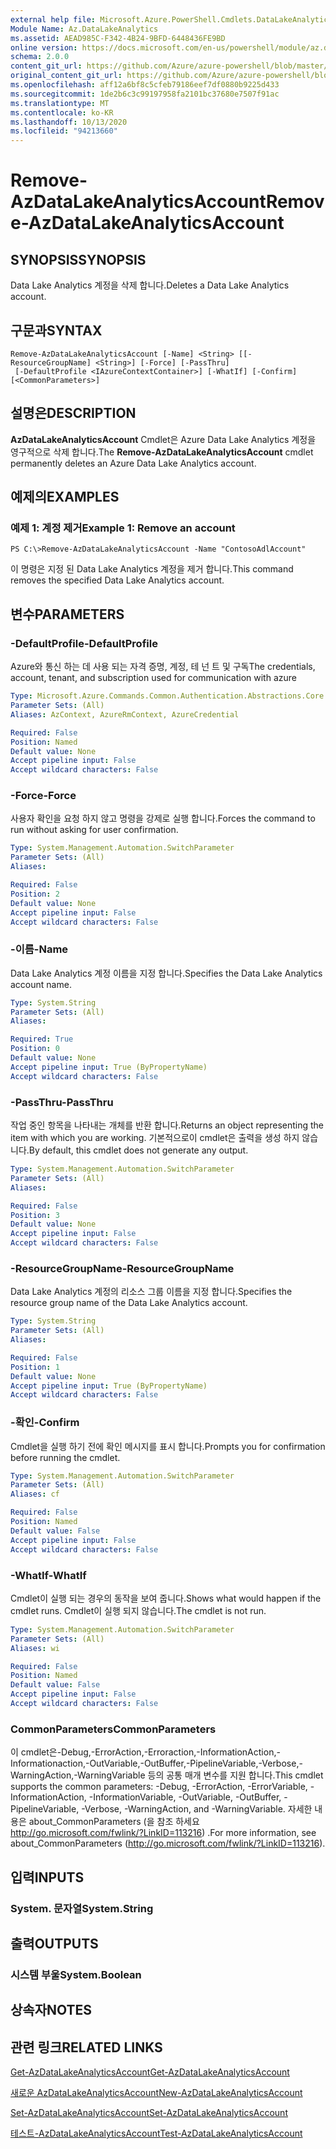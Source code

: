 ```yaml
---
external help file: Microsoft.Azure.PowerShell.Cmdlets.DataLakeAnalytics.dll-Help.xml
Module Name: Az.DataLakeAnalytics
ms.assetid: AEAD985C-F342-4B24-9BFD-6448436FE9BD
online version: https://docs.microsoft.com/en-us/powershell/module/az.datalakeanalytics/remove-azdatalakeanalyticsaccount
schema: 2.0.0
content_git_url: https://github.com/Azure/azure-powershell/blob/master/src/DataLakeAnalytics/DataLakeAnalytics/help/Remove-AzDataLakeAnalyticsAccount.md
original_content_git_url: https://github.com/Azure/azure-powershell/blob/master/src/DataLakeAnalytics/DataLakeAnalytics/help/Remove-AzDataLakeAnalyticsAccount.md
ms.openlocfilehash: aff12a6bf8c5cfeb79186eef7df0880b9225d433
ms.sourcegitcommit: 1de2b6c3c99197958fa2101bc37680e7507f91ac
ms.translationtype: MT
ms.contentlocale: ko-KR
ms.lasthandoff: 10/13/2020
ms.locfileid: "94213660"
---
```

# <span data-ttu-id="c0293-101">Remove-AzDataLakeAnalyticsAccount</span><span class="sxs-lookup"><span data-stu-id="c0293-101">Remove-AzDataLakeAnalyticsAccount</span></span>

## <span data-ttu-id="c0293-102">SYNOPSIS</span><span class="sxs-lookup"><span data-stu-id="c0293-102">SYNOPSIS</span></span>
<span data-ttu-id="c0293-103">Data Lake Analytics 계정을 삭제 합니다.</span><span class="sxs-lookup"><span data-stu-id="c0293-103">Deletes a Data Lake Analytics account.</span></span>

## <span data-ttu-id="c0293-104">구문과</span><span class="sxs-lookup"><span data-stu-id="c0293-104">SYNTAX</span></span>

```
Remove-AzDataLakeAnalyticsAccount [-Name] <String> [[-ResourceGroupName] <String>] [-Force] [-PassThru]
 [-DefaultProfile <IAzureContextContainer>] [-WhatIf] [-Confirm] [<CommonParameters>]
```

## <span data-ttu-id="c0293-105">설명은</span><span class="sxs-lookup"><span data-stu-id="c0293-105">DESCRIPTION</span></span>
<span data-ttu-id="c0293-106">**AzDataLakeAnalyticsAccount** Cmdlet은 Azure Data Lake Analytics 계정을 영구적으로 삭제 합니다.</span><span class="sxs-lookup"><span data-stu-id="c0293-106">The **Remove-AzDataLakeAnalyticsAccount** cmdlet permanently deletes an Azure Data Lake Analytics account.</span></span>

## <span data-ttu-id="c0293-107">예제의</span><span class="sxs-lookup"><span data-stu-id="c0293-107">EXAMPLES</span></span>

### <span data-ttu-id="c0293-108">예제 1: 계정 제거</span><span class="sxs-lookup"><span data-stu-id="c0293-108">Example 1: Remove an account</span></span>
```
PS C:\>Remove-AzDataLakeAnalyticsAccount -Name "ContosoAdlAccount"
```

<span data-ttu-id="c0293-109">이 명령은 지정 된 Data Lake Analytics 계정을 제거 합니다.</span><span class="sxs-lookup"><span data-stu-id="c0293-109">This command removes the specified Data Lake Analytics account.</span></span>

## <span data-ttu-id="c0293-110">변수</span><span class="sxs-lookup"><span data-stu-id="c0293-110">PARAMETERS</span></span>

### <span data-ttu-id="c0293-111">-DefaultProfile</span><span class="sxs-lookup"><span data-stu-id="c0293-111">-DefaultProfile</span></span>
<span data-ttu-id="c0293-112">Azure와 통신 하는 데 사용 되는 자격 증명, 계정, 테 넌 트 및 구독</span><span class="sxs-lookup"><span data-stu-id="c0293-112">The credentials, account, tenant, and subscription used for communication with azure</span></span>

```yaml
Type: Microsoft.Azure.Commands.Common.Authentication.Abstractions.Core.IAzureContextContainer
Parameter Sets: (All)
Aliases: AzContext, AzureRmContext, AzureCredential

Required: False
Position: Named
Default value: None
Accept pipeline input: False
Accept wildcard characters: False
```

### <span data-ttu-id="c0293-113">-Force</span><span class="sxs-lookup"><span data-stu-id="c0293-113">-Force</span></span>
<span data-ttu-id="c0293-114">사용자 확인을 요청 하지 않고 명령을 강제로 실행 합니다.</span><span class="sxs-lookup"><span data-stu-id="c0293-114">Forces the command to run without asking for user confirmation.</span></span>

```yaml
Type: System.Management.Automation.SwitchParameter
Parameter Sets: (All)
Aliases:

Required: False
Position: 2
Default value: None
Accept pipeline input: False
Accept wildcard characters: False
```

### <span data-ttu-id="c0293-115">-이름</span><span class="sxs-lookup"><span data-stu-id="c0293-115">-Name</span></span>
<span data-ttu-id="c0293-116">Data Lake Analytics 계정 이름을 지정 합니다.</span><span class="sxs-lookup"><span data-stu-id="c0293-116">Specifies the Data Lake Analytics account name.</span></span>

```yaml
Type: System.String
Parameter Sets: (All)
Aliases:

Required: True
Position: 0
Default value: None
Accept pipeline input: True (ByPropertyName)
Accept wildcard characters: False
```

### <span data-ttu-id="c0293-117">-PassThru</span><span class="sxs-lookup"><span data-stu-id="c0293-117">-PassThru</span></span>
<span data-ttu-id="c0293-118">작업 중인 항목을 나타내는 개체를 반환 합니다.</span><span class="sxs-lookup"><span data-stu-id="c0293-118">Returns an object representing the item with which you are working.</span></span>
<span data-ttu-id="c0293-119">기본적으로이 cmdlet은 출력을 생성 하지 않습니다.</span><span class="sxs-lookup"><span data-stu-id="c0293-119">By default, this cmdlet does not generate any output.</span></span>

```yaml
Type: System.Management.Automation.SwitchParameter
Parameter Sets: (All)
Aliases:

Required: False
Position: 3
Default value: None
Accept pipeline input: False
Accept wildcard characters: False
```

### <span data-ttu-id="c0293-120">-ResourceGroupName</span><span class="sxs-lookup"><span data-stu-id="c0293-120">-ResourceGroupName</span></span>
<span data-ttu-id="c0293-121">Data Lake Analytics 계정의 리소스 그룹 이름을 지정 합니다.</span><span class="sxs-lookup"><span data-stu-id="c0293-121">Specifies the resource group name of the Data Lake Analytics account.</span></span>

```yaml
Type: System.String
Parameter Sets: (All)
Aliases:

Required: False
Position: 1
Default value: None
Accept pipeline input: True (ByPropertyName)
Accept wildcard characters: False
```

### <span data-ttu-id="c0293-122">-확인</span><span class="sxs-lookup"><span data-stu-id="c0293-122">-Confirm</span></span>
<span data-ttu-id="c0293-123">Cmdlet을 실행 하기 전에 확인 메시지를 표시 합니다.</span><span class="sxs-lookup"><span data-stu-id="c0293-123">Prompts you for confirmation before running the cmdlet.</span></span>

```yaml
Type: System.Management.Automation.SwitchParameter
Parameter Sets: (All)
Aliases: cf

Required: False
Position: Named
Default value: False
Accept pipeline input: False
Accept wildcard characters: False
```

### <span data-ttu-id="c0293-124">-WhatIf</span><span class="sxs-lookup"><span data-stu-id="c0293-124">-WhatIf</span></span>
<span data-ttu-id="c0293-125">Cmdlet이 실행 되는 경우의 동작을 보여 줍니다.</span><span class="sxs-lookup"><span data-stu-id="c0293-125">Shows what would happen if the cmdlet runs.</span></span>
<span data-ttu-id="c0293-126">Cmdlet이 실행 되지 않습니다.</span><span class="sxs-lookup"><span data-stu-id="c0293-126">The cmdlet is not run.</span></span>

```yaml
Type: System.Management.Automation.SwitchParameter
Parameter Sets: (All)
Aliases: wi

Required: False
Position: Named
Default value: False
Accept pipeline input: False
Accept wildcard characters: False
```

### <span data-ttu-id="c0293-127">CommonParameters</span><span class="sxs-lookup"><span data-stu-id="c0293-127">CommonParameters</span></span>
<span data-ttu-id="c0293-128">이 cmdlet은-Debug,-ErrorAction,-Erroraction,-InformationAction,-Informationaction,-OutVariable,-OutBuffer,-PipelineVariable,-Verbose,-WarningAction,-WarningVariable 등의 공통 매개 변수를 지원 합니다.</span><span class="sxs-lookup"><span data-stu-id="c0293-128">This cmdlet supports the common parameters: -Debug, -ErrorAction, -ErrorVariable, -InformationAction, -InformationVariable, -OutVariable, -OutBuffer, -PipelineVariable, -Verbose, -WarningAction, and -WarningVariable.</span></span> <span data-ttu-id="c0293-129">자세한 내용은 about_CommonParameters (을 참조 하세요 http://go.microsoft.com/fwlink/?LinkID=113216) .</span><span class="sxs-lookup"><span data-stu-id="c0293-129">For more information, see about_CommonParameters (http://go.microsoft.com/fwlink/?LinkID=113216).</span></span>

## <span data-ttu-id="c0293-130">입력</span><span class="sxs-lookup"><span data-stu-id="c0293-130">INPUTS</span></span>

### <span data-ttu-id="c0293-131">System. 문자열</span><span class="sxs-lookup"><span data-stu-id="c0293-131">System.String</span></span>

## <span data-ttu-id="c0293-132">출력</span><span class="sxs-lookup"><span data-stu-id="c0293-132">OUTPUTS</span></span>

### <span data-ttu-id="c0293-133">시스템 부울</span><span class="sxs-lookup"><span data-stu-id="c0293-133">System.Boolean</span></span>

## <span data-ttu-id="c0293-134">상속자</span><span class="sxs-lookup"><span data-stu-id="c0293-134">NOTES</span></span>

## <span data-ttu-id="c0293-135">관련 링크</span><span class="sxs-lookup"><span data-stu-id="c0293-135">RELATED LINKS</span></span>

[<span data-ttu-id="c0293-136">Get-AzDataLakeAnalyticsAccount</span><span class="sxs-lookup"><span data-stu-id="c0293-136">Get-AzDataLakeAnalyticsAccount</span></span>](./Get-AzDataLakeAnalyticsAccount.md)

[<span data-ttu-id="c0293-137">새로운 AzDataLakeAnalyticsAccount</span><span class="sxs-lookup"><span data-stu-id="c0293-137">New-AzDataLakeAnalyticsAccount</span></span>](./New-AzDataLakeAnalyticsAccount.md)

[<span data-ttu-id="c0293-138">Set-AzDataLakeAnalyticsAccount</span><span class="sxs-lookup"><span data-stu-id="c0293-138">Set-AzDataLakeAnalyticsAccount</span></span>](./Set-AzDataLakeAnalyticsAccount.md)

[<span data-ttu-id="c0293-139">테스트-AzDataLakeAnalyticsAccount</span><span class="sxs-lookup"><span data-stu-id="c0293-139">Test-AzDataLakeAnalyticsAccount</span></span>](./Test-AzDataLakeAnalyticsAccount.md)


